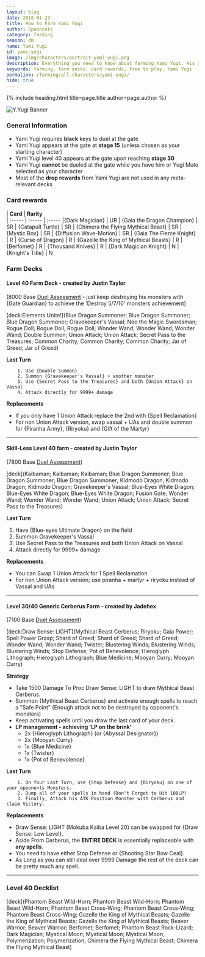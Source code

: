 ```yaml
---
layout: blog
date: 2018-01-23
title: How to Farm Yami Yugi
author: Spooncats
category: farming
season: dm
name: Yami Yugi
id: yami-yugi
image: /img/characters/portrait-yami-yugi.png
description: Everything you need to know about farming Yami Yugi. His decklists; card rewards, top level farm decks with strategy information and free to play card replacements. This article will help you farm Yami Yugi as efficiently as possible.
keywords: farming, farm decks, card rewards, free to play, Yami Yugi
permalink: /farming/all-characters/yami-yugi/
hide: true
---
```


{% include heading.html title=page.title author=page.author %}

![Y.Yugi Banner](https://i.imgur.com/mIWSQNb.png)

### General Information
* Yami Yugi requires **black** keys to duel at the gate
* Yami Yugi appears at the gate at **stage 15** (unless chosen as your starting character)
* Yami Yugi level 40 appears at the gate upon reaching **stage 30**
* Yami Yugi **cannot** be dueled at the gate while you have him or Yugi Muto selected as your character
* Most of the **drop rewards** from Yami Yugi are not used in any meta-relevant decks

### Card rewards

| **Card** |  **Rarity**  
| :----- | :----- | :----- 
|{Dark Magician} | UR
| {Gaia the Dragon Champion} | SR
| {Catapult Turtle} | SR
| {Chimera the Flying Mythical Beast} | SR
| {Mystic Box} | SR
| {Diffusion Wave-Motion} | SR
| {Gaia The Fierce Knight} | R
| {Curse of Dragon} | R
| {Gazelle the King of Mythical Beasts} | R
| {Berfomet} | R
| {Thousand Knives} | R
| {Dark Magician Knight} | N
| {Knight's Title} | N

### Farm Decks

#### Level 40 Farm Deck - created by Justin Taylor
(8000 Base [Duel Assessment](/farming/duel-assessment-score/) - just keep destroying his monsters with {Gate Guardian} to achieve the 'Destroy 5/7/10' monsters achievement)

[deck:Elements Unite!](Blue Dragon Summoner; Blue Dragon Summoner; Blue Dragon Summoner; Gravekeeper's Vassal; Neo the Magic Swordsman; Rogue Doll; Rogue Doll; Rogue Doll; Wonder Wand; Wonder Wand; Wonder Wand; Double Summon; Union Attack; Union Attack; Secret Pass to the Treasures; Common Charity; Common Charity; Common Charity; Jar of Greed; Jar of Greed)

**Last Turn** 

		1. Use {Double Summon}
		2. Summon {Gravekeeper's Vassal} + another monster
		3. Use {Secret Pass to the Treasures} and both {Union Attack} on Vassal 
		4. Attack directly for 9999+ damage
	
**Replacements**

* If you only have 1 Union Attack replace the 2nd with {Spell Reclamation}
* For non Union Attack version, swap vassal + UAs and double summon for {Piranha Army}, {Riryoku} and {Gift of the Martyr}

---

#### Skill-Less Level 40 farm - created by Justin Taylor
(7800 Base [Duel Assessment](/farming/duel-assessment-score/))

[deck](Kaibaman; Kaibaman; Kaibaman; Blue Dragon Summoner; Blue Dragon Summoner; Blue Dragon Summoner; Kidmodo Dragon; Kidmodo Dragon; Kidmodo Dragon; Gravekeeper's Vassal; Blue-Eyes White Dragon; Blue-Eyes White Dragon; Blue-Eyes White Dragon; Fusion Gate; Wonder Wand; Wonder Wand; Wonder Wand; Union Attack; Union Attack; Secret Pass to the Treasures)

**Last Turn** 

1. Have {Blue-eyes Ultimate Dragon} on the field
2. Summon Gravekeeper's Vassal 
3. Use Secret Pass to the Treasures and both Union Attack on Vassal 
4. Attack directly for 9999+ damage
 
**Replacements**
* You can Swap 1 Union Attack for 1 Spell Reclamation
* For non Union Attack version; use piranha + martyr + riryoku instead of Vassal and UAs

---

#### Level 30/40 Generic Cerberus Farm - created by Jadehex
(7100 Base [Duel Assessment](/farming/duel-assessment-score/))

[deck:Draw Sense: LIGHT](Mythical Beast Cerberus; Riryoku; Gaia Power; Spell Power Grasp; Shard of Greed; Shard of Greed; Shard of Greed; Wonder Wand; Wonder Wand; Twister; Blustering Winds; Blustering Winds; Blustering Winds; Stop Defense; Pot of Benevolence; Hieroglyph Lithograph; Hieroglyph Lithograph; Blue Medicine; Mooyan Curry; Mooyan Curry)

**Strategy**

* Take 1500 Damage To Proc Draw Sense: LIGHT to draw Mythical Beast Cerberus.
* Summon {Mythical Beast Cerberus} and activate enough spells to reach a "Safe Point" (Enough attack not to be destroyed by opponent's monsters)
* Keep activating spells until you draw the last card of your deck.
* **LP management - achieving 'LP on the brink'**
	* 2x {Hieroglyph Lithograph} (or {Abyssal Designator})
	* 2x {Mooyan Curry}
	* 1x {Blue Medicine}
	* 1x {Twister}
	* 1x {Pot of Benevolence}
	
**Last Turn**

		1. On Your Last Turn, use {Stop Defense} and {Riryoku} on one of your opponents Monsters.
		2. Dump all of your spells in hand (Don't Forget to Hit 100LP)
		3. Finally, Attack his ATK Position Monster with Cerberus and claim Victory.

**Replacements**

* Draw Sense: LIGHT (Mokuba Kaiba Level 20) can be swapped for {Draw Sense: Low Level}.
* Aside From Cerberus, the **ENTIRE DECK** is essentially replaceable with **any spells**.
* You need to have either Stop Defense or {Shooting Star Bow Ceal}.
* As Long as you can still deal over 9999 Damage the rest of the deck can be pretty much any spell.

---

### Level 40 Decklist

[deck](Phantom Beast Wild-Horn; Phantom Beast Wild-Horn; Phantom Beast Wild-Horn; Phantom Beast Cross-Wing; Phantom Beast Cross-Wing; Phantom Beast Cross-Wing; Gazelle the King of Mythical Beasts; Gazelle the King of Mythical Beasts; Gazelle the King of Mythical Beasts; Beaver Warrior; Beaver Warrior; Berfomet; Berfomet; Phantom Beast Rock-Lizard; Dark Magician; Mystical Moon; Mystical Moon; Mystical Moon; Polymerization; Polymerization; Chimera the Flying Mythical Beast; Chimera the Flying Mythical Beast)
